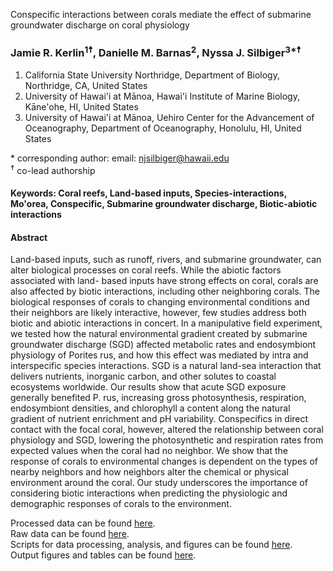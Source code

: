 Conspecific interactions between corals mediate the effect of submarine groundwater discharge on coral physiology


### Jamie R. Kerlin<sup>1</sup><sup>&#9768;</sup>, Danielle M. Barnas<sup>2</sup>, Nyssa J. Silbiger<sup>3*</sup><sup>&#9768;</sup>
1. California State University Northridge, Department of Biology, Northridge, CA, United States  
2. University of Hawai'i at Mānoa, Hawai'i Institute of Marine Biology, Kāne'ohe, HI, United States  
3. University of Hawai'i at Mānoa, Uehiro Center for the Advancement of Oceanography, Department of Oceanography, Honolulu, HI, United States  

\* corresponding author: email: njsilbiger@hawaii.edu  
<sup>&#9768;</sup> co-lead authorship

#### Keywords: Coral reefs, Land-based inputs, Species-interactions, Mo'orea, Conspecific, Submarine groundwater discharge, Biotic-abiotic interactions

#### Abstract
Land-based inputs, such as runoff, rivers, and submarine groundwater, can alter
biological processes on coral reefs. While the abiotic factors associated with land-
based inputs have strong effects on coral, corals are also affected by biotic
interactions, including other neighboring corals. The biological responses of corals to
changing environmental conditions and their neighbors are likely interactive, however,
few studies address both biotic and abiotic interactions in concert. In a manipulative
field experiment, we tested how the natural environmental gradient created by
submarine groundwater discharge (SGD) affected metabolic rates and endosymbiont
physiology of Porites rus, and how this effect was mediated by intra and interspecific
species interactions. SGD is a natural land-sea interaction that delivers nutrients,
inorganic carbon, and other solutes to coastal ecosystems worldwide. Our results show
that acute SGD exposure generally benefited P. rus, increasing gross photosynthesis,
respiration, endosymbiont densities, and chlorophyll a content along the natural
gradient of nutrient enrichment and pH variability. Conspecifics in direct contact with
the focal coral, however, altered the relationship between coral physiology and SGD,
lowering the photosynthetic and respiration rates from expected values when the coral
had no neighbor. We show that the response of corals to environmental changes is
dependent on the types of nearby neighbors and how neighbors alter the chemical or
physical environment around the coral. Our study underscores the importance of
considering biotic interactions when predicting the physiologic and demographic
responses of corals to the environment.


Processed data can be found [here](Data/).  
  Raw data can be found [here](Data_Raw/).  
Scripts for data processing, analysis, and figures can be found [here](Scripts/).  
Output figures and tables can be found [here](/Output).  

